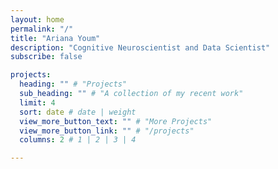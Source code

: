 ```yaml
---
layout: home
permalink: "/"
title: "Ariana Youm"
description: "Cognitive Neuroscientist and Data Scientist"
subscribe: false

projects:
  heading: "" # "Projects"
  sub_heading: "" # "A collection of my recent work"
  limit: 4
  sort: date # date | weight
  view_more_button_text: "" # "More Projects"
  view_more_button_link: "" # "/projects"
  columns: 2 # 1 | 2 | 3 | 4

---
```

